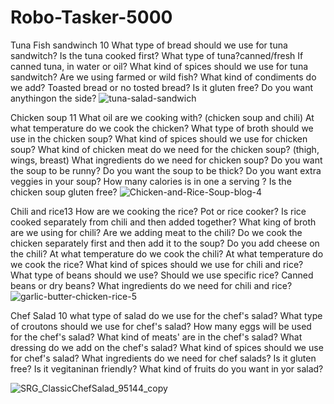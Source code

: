 # Robo-Tasker-5000
Tuna Fish sandwinch 10
What type of bread should we use for tuna sandwitch?
Is the tuna cooked first?
What type of tuna?canned/fresh
If canned tuna, in water or oil?
What kind of spices should we use for tuna sandwitch?
Are we using farmed or wild fish?
What kind of condiments do we add?
Toasted bread or no tosted bread?
Is it gluten free?
Do you want anythingon the side?
![tuna-salad-sandwich](https://user-images.githubusercontent.com/127354647/226791658-5b01d1fb-2671-4e95-9394-33d8443a3753.jpg)

Chicken soup 11
What oil are we cooking with? (chicken soup and chili)
At what temperature do we cook the chicken?
What type of broth should we use in the chicken soup?
What kind of spices should we use for chicken soup?
What kind of chicken meat do we need for the chicken soup? (thigh, wings, breast)
What ingredients do we need for chicken soup?
Do you want the soup to be runny?
Do you want the soup to be thick?
Do you want extra veggies in your soup?
How many calories is in one a serving ?
Is the chicken soup gluten free?
![Chicken-and-Rice-Soup-blog-4](https://user-images.githubusercontent.com/127354647/226792055-8421d939-a21d-4ff5-a5b1-ec00187581a3.jpg)


Chili and rice13
How are we cooking the rice? Pot or rice cooker?
Is rice cooked separately from chili and then added together?
What king of broth are we using for chili?
Are we adding meat to the chili?
Do we cook the chicken separately first and then add it to the soup?
Do you add cheese on the chili?
At what temperature do we cook the chili?
At what temperature do we cook the rice?
What kind of spices should we use for chili and rice?
What type of beans should we use?
Should we use specific rice?
Canned beans or dry beans?
What ingredients do we need for chili and rice?
![garlic-butter-chicken-rice-5](https://user-images.githubusercontent.com/127354647/226792394-8ee7d15c-125e-4393-bfba-cb0e1498e947.jpg)

Chef Salad 10
what type of salad do we use for the chef's salad?
What type of croutons should we use for chef's salad?
How many eggs will be used for the chef's salad?
What kind of meats' are in the chef's salad?
What dressing do we add on the chef's salad?
What kind of spices should we use for chef's salad?
What ingredients do we need for chef salads?
Is it gluten free?
Is it vegitaninan friendly?
What kind of fruits do you want in yor salad?

![SRG_ClassicChefSalad_95144_copy](https://user-images.githubusercontent.com/127354647/226792658-d6883f1b-bfcd-4b9e-b25f-6b4a33d312f5.jpg)
